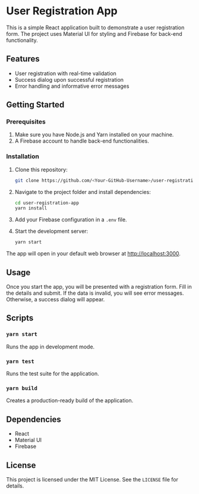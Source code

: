 # User Registration App

This is a simple React application built to demonstrate a user registration form. The project uses Material UI for styling and Firebase for back-end functionality.

## Features

- User registration with real-time validation
- Success dialog upon successful registration
- Error handling and informative error messages

## Getting Started

### Prerequisites

1. Make sure you have Node.js and Yarn installed on your machine.
2. A Firebase account to handle back-end functionalities.

### Installation

1. Clone this repository:

   ```bash
   git clone https://github.com/<Your-GitHub-Username>/user-registration-app.git
   ```

2. Navigate to the project folder and install dependencies:

   ```bash
   cd user-registration-app
   yarn install
   ```

3. Add your Firebase configuration in a `.env` file.

4. Start the development server:

   ```bash
   yarn start
   ```

The app will open in your default web browser at [http://localhost:3000](http://localhost:3000).

## Usage

Once you start the app, you will be presented with a registration form. Fill in the details and submit. If the data is invalid, you will see error messages. Otherwise, a success dialog will appear.

## Scripts

### `yarn start`

Runs the app in development mode.

### `yarn test`

Runs the test suite for the application.

### `yarn build`

Creates a production-ready build of the application.

## Dependencies

- React
- Material UI
- Firebase

## License

This project is licensed under the MIT License. See the `LICENSE` file for details.
